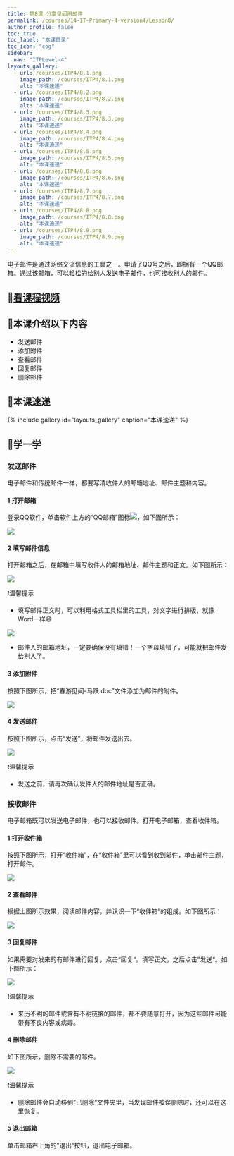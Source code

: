 ```yaml
---
title: 第8课 分享见闻用邮件
permalink: /courses/14-IT-Primary-4-version4/Lesson8/
author_profile: false
toc: true
toc_label: "本课目录"
toc_icon: "cog"
sidebar:
  nav: "ITPLevel-4"
layouts_gallery:
  - url: /courses/ITP4/8.1.png
    image_path: /courses/ITP4/8.1.png
    alt: "本课速递"
  - url: /courses/ITP4/8.2.png
    image_path: /courses/ITP4/8.2.png
    alt: "本课速递"
  - url: /courses/ITP4/8.3.png
    image_path: /courses/ITP4/8.3.png
    alt: "本课速递"
  - url: /courses/ITP4/8.4.png
    image_path: /courses/ITP4/8.4.png
    alt: "本课速递"
  - url: /courses/ITP4/8.5.png
    image_path: /courses/ITP4/8.5.png
    alt: "本课速递"
  - url: /courses/ITP4/8.6.png
    image_path: /courses/ITP4/8.6.png
    alt: "本课速递"
  - url: /courses/ITP4/8.7.png
    image_path: /courses/ITP4/8.7.png
    alt: "本课速递"
  - url: /courses/ITP4/8.8.png
    image_path: /courses/ITP4/8.8.png
    alt: "本课速递"
  - url: /courses/ITP4/8.9.png
    image_path: /courses/ITP4/8.9.png
    alt: "本课速递"
---
```

电子邮件是通过网络交流信息的工具之一。申请了QQ号之后，即拥有一个QQ邮箱。通过该邮箱，可以轻松的给别人发送电子邮件，也可接收别人的邮件。
## :cinema:[看课程视频](http://study.163.com)
## :mega:本课介绍以下内容
- 发送邮件
- 添加附件
- 查看邮件
- 回复邮件
- 删除邮件
## :rainbow:本课速递
{% include gallery id="layouts_gallery" caption="本课速递" %}
## :electric_plug:学一学
### 发送邮件
电子邮件和传统邮件一样，都要写清收件人的邮箱地址、邮件主题和内容。
#### 1 打开邮箱
登录QQ软件，单击软件上方的“QQ邮箱”图标![](/courses/ITP4/8.0.png)，如下图所示：

![](/courses/ITP4/8.1.png)
#### 2 填写邮件信息
打开邮箱之后，在邮箱中填写收件人的邮箱地址、邮件主题和正文。如下图所示：

![](/courses/ITP4/8.2.png)

:heavy_exclamation_mark:温馨提示
- 填写邮件正文时，可以利用格式工具栏里的工具，对文字进行排版，就像Word一样:smile:

![](/courses/ITP4/8.3.png)

- 邮件人的邮箱地址，一定要确保没有填错！一个字母填错了，可能就把邮件发给别人了。
#### 3 添加附件
按照下图所示，把“春游见闻-马跃.doc”文件添加为邮件的附件。

![](/courses/ITP4/8.4.png)
#### 4 发送邮件
按照下图所示，点击“发送”，将邮件发送出去。

![](/courses/ITP4/8.5.png)

:heavy_exclamation_mark:温馨提示
- 发送之前，请再次确认发件人的邮件地址是否正确。

### 接收邮件
电子邮箱既可以发送电子邮件，也可以接收邮件。打开电子邮箱，查看收件箱。
#### 1 打开收件箱
按照下图所示，打开“收件箱”，在“收件箱”里可以看到收到邮件，单击邮件主题，打开邮件。

![](/courses/ITP4/8.6.png)
#### 2 查看邮件
根据上图所示效果，阅读邮件内容，并认识一下“收件箱”的组成。如下图所示：

![](/courses/ITP4/8.7.png)
#### 3 回复邮件
如果需要对发来的有邮件进行回复，点击“回复“。填写正文，之后点击”发送“。如下图所示：

![](/courses/ITP4/8.8.png)

:heavy_exclamation_mark:温馨提示
- 来历不明的邮件或含有不明链接的邮件，都不要随意打开，因为这些邮件可能带有不良内容或病毒。

#### 4 删除邮件
如下图所示，删除不需要的邮件。

![](/courses/ITP4/8.9.png)

:heavy_exclamation_mark:温馨提示
- 删除邮件会自动移到”已删除“文件夹里，当发现邮件被误删除时，还可以在这里恢复。

#### 5 退出邮箱
单击邮箱右上角的”退出“按钮，退出电子邮箱。
